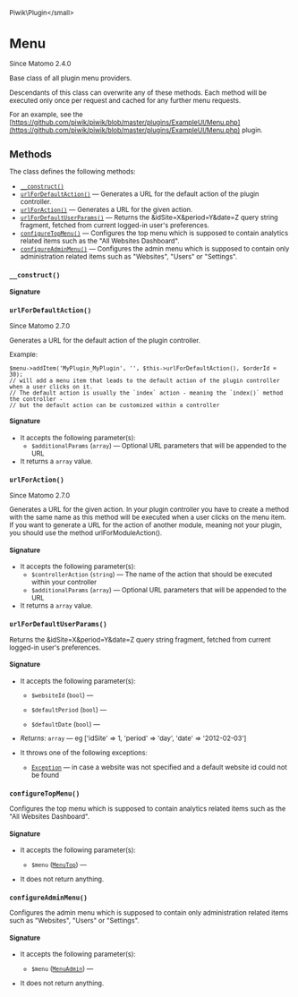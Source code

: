 <small>Piwik\Plugin\</small>

Menu
====

Since Matomo 2.4.0

Base class of all plugin menu providers.

Descendants of this class can overwrite any of these methods. Each method will be executed only once per request
and cached for any further menu requests.

For an example, see the [https://github.com/piwik/piwik/blob/master/plugins/ExampleUI/Menu.php](https://github.com/piwik/piwik/blob/master/plugins/ExampleUI/Menu.php) plugin.

Methods
-------

The class defines the following methods:

- [`__construct()`](#__construct)
- [`urlForDefaultAction()`](#urlfordefaultaction) &mdash; Generates a URL for the default action of the plugin controller.
- [`urlForAction()`](#urlforaction) &mdash; Generates a URL for the given action.
- [`urlForDefaultUserParams()`](#urlfordefaultuserparams) &mdash; Returns the &idSite=X&period=Y&date=Z query string fragment, fetched from current logged-in user's preferences.
- [`configureTopMenu()`](#configuretopmenu) &mdash; Configures the top menu which is supposed to contain analytics related items such as the "All Websites Dashboard".
- [`configureAdminMenu()`](#configureadminmenu) &mdash; Configures the admin menu which is supposed to contain only administration related items such as "Websites", "Users" or "Settings".

<a name="__construct" id="__construct"></a>
<a name="__construct" id="__construct"></a>
### `__construct()`

#### Signature


<a name="urlfordefaultaction" id="urlfordefaultaction"></a>
<a name="urlForDefaultAction" id="urlForDefaultAction"></a>
### `urlForDefaultAction()`

Since Matomo 2.7.0

Generates a URL for the default action of the plugin controller.

Example:
```
$menu->addItem('MyPlugin_MyPlugin', '', $this->urlForDefaultAction(), $orderId = 30);
// will add a menu item that leads to the default action of the plugin controller when a user clicks on it.
// The default action is usually the `index` action - meaning the `index()` method the controller -
// but the default action can be customized within a controller
```

#### Signature

-  It accepts the following parameter(s):
    - `$additionalParams` (`array`) &mdash;
       Optional URL parameters that will be appended to the URL
- It returns a `array` value.

<a name="urlforaction" id="urlforaction"></a>
<a name="urlForAction" id="urlForAction"></a>
### `urlForAction()`

Since Matomo 2.7.0

Generates a URL for the given action. In your plugin controller you have to create a method with the same name
as this method will be executed when a user clicks on the menu item. If you want to generate a URL for the
action of another module, meaning not your plugin, you should use the method urlForModuleAction().

#### Signature

-  It accepts the following parameter(s):
    - `$controllerAction` (`string`) &mdash;
       The name of the action that should be executed within your controller
    - `$additionalParams` (`array`) &mdash;
       Optional URL parameters that will be appended to the URL
- It returns a `array` value.

<a name="urlfordefaultuserparams" id="urlfordefaultuserparams"></a>
<a name="urlForDefaultUserParams" id="urlForDefaultUserParams"></a>
### `urlForDefaultUserParams()`

Returns the &idSite=X&period=Y&date=Z query string fragment,
fetched from current logged-in user's preferences.

#### Signature

-  It accepts the following parameter(s):
    - `$websiteId` (`bool`) &mdash;
      
    - `$defaultPeriod` (`bool`) &mdash;
      
    - `$defaultDate` (`bool`) &mdash;
      

- *Returns:*  `array` &mdash;
    eg ['idSite' => 1, 'period' => 'day', 'date' => '2012-02-03']
- It throws one of the following exceptions:
    - [`Exception`](http://php.net/class.Exception) &mdash; in case a website was not specified and a default website id could not be found

<a name="configuretopmenu" id="configuretopmenu"></a>
<a name="configureTopMenu" id="configureTopMenu"></a>
### `configureTopMenu()`

Configures the top menu which is supposed to contain analytics related items such as the
"All Websites Dashboard".

#### Signature

-  It accepts the following parameter(s):
    - `$menu` ([`MenuTop`](../../Piwik/Menu/MenuTop.md)) &mdash;
      
- It does not return anything.

<a name="configureadminmenu" id="configureadminmenu"></a>
<a name="configureAdminMenu" id="configureAdminMenu"></a>
### `configureAdminMenu()`

Configures the admin menu which is supposed to contain only administration related items such as
"Websites", "Users" or "Settings".

#### Signature

-  It accepts the following parameter(s):
    - `$menu` ([`MenuAdmin`](../../Piwik/Menu/MenuAdmin.md)) &mdash;
      
- It does not return anything.

